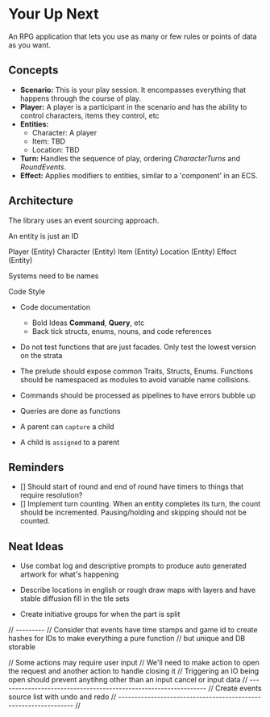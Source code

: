 # Your Up Next
An RPG application that lets you use as many or few rules or points of data as you want.



## Concepts
- **Scenario:** This is your play session. It encompasses everything that happens through the 
  course of play.
- **Player:** A player is a participant in the scenario and has the ability to control characters, 
  items they control, etc
- **Entities:**
  - Character: A player
  - Item: TBD
  - Location: TBD
- **Turn:** Handles the sequence of play, ordering *CharacterTurns* and *RoundEvents*. 
- **Effect:** Applies modifiers to entities, similar to a 'component' in an ECS.

## Architecture
The library uses an event sourcing approach.


An entity is just an ID

Player (Entity)
Character (Entity)
Item (Entity)
Location (Entity)
Effect (Entity)

Systems need to be names


Code Style
- Code documentation
  - Bold Ideas **Command**, **Query**, etc
  - Back tick structs, enums, nouns, and code references
- Do not test functions that are just facades. Only test the lowest version on the strata
- The prelude should expose common Traits, Structs, Enums. Functions should be namespaced as 
modules to avoid variable name collisions.
- Commands should be processed as pipelines to have errors bubble up
- Queries are done as functions


- A parent can `capture` a child
- A child is `assigned` to a parent


## Reminders
- [] Should start of round and end of round have timers to things that require resolution?
- [] Implement turn counting. When an entity completes its turn, the count should be incremented. 
Pausing/holding and skipping should not be counted.

## Neat Ideas
- Use combat log and descriptive prompts to produce auto generated artwork for what's happening
- Describe locations in english or rough draw maps with layers and have stable diffusion fill 
  in the tile sets

- Create initiative groups for when the part is split

// ---------
// Consider that events have time stamps and game id to create hashes for IDs to make everything a pure function
// but unique and DB storable

// Some actions may require user input
// We'll need to make action to open the request and another action to handle closing it
// Triggering an IO being open should prevent anytihng other than an input cancel or input data
// ----------------------------------------------------------------
// Create events source list with undo and redo
// ----------------------------------------------------------------
//